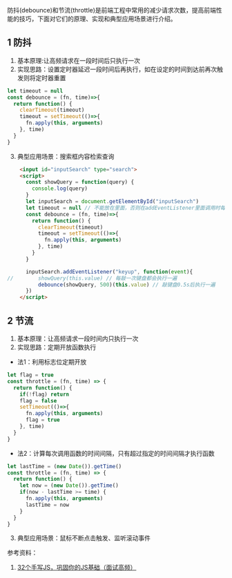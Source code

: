 防抖(debounce)和节流(throttle)是前端工程中常用的减少请求次数，提高前端性能的技巧，下面对它们的原理、实现和典型应用场景进行介绍。
## 1 防抖
1. 基本原理:让高频请求在一段时间后只执行一次
2. 实现思路：设置定时器延迟一段时间后再执行，如在设定的时间到达前再次触发则将定时器重置
```javascript
let timeout = null
const debounce = (fn, time)=>{
  return function() {
    clearTimeout(timeout)
    timeout = setTimeout(()=>{
      fn.apply(this, arguments)
    }, time)
  }
}
```
3. 典型应用场景：搜索框内容检索查询
```html
    <input id="inputSearch" type="search">
    <script>
      const showQuery = function(query) {
        console.log(query)
      }
      let inputSearch = document.getElementById("inputSearch")
      let timeout = null // 不能放在里面，否则在addEventListener里面调用时每次都会执行一遍
      const debounce = (fn, time)=>{
        return function() {
          clearTimeout(timeout)
          timeout = setTimeout(()=>{
            fn.apply(this, arguments)
          }, time)
        }
      }

      inputSearch.addEventListener("keyup", function(event){
//        showQuery(this.value) // 每敲一次键盘都会执行一遍
          debounce(showQuery, 500)(this.value) // 敲键盘0.5s后执行一遍
      })
    </script>
```

## 2 节流
1. 基本原理：让高频请求一段时间内只执行一次
2. 实现思路：定期开放函数执行
  - 法1：利用标志位定期开放
  ```javascript
  let flag = true
  const throttle = (fn, time) => {
    return function() {
      if(!flag) return
      flag = false
      setTimeout(()=>{
        fn.apply(this, arguments)
        flag = true
      }, time)
    }
  }
  ```
  - 法2：计算每次调用函数的时间间隔，只有超过指定的时间间隔才执行函数
  ```javascript
  let lastTime = (new Date()).getTime()
  const throttle = (fn, time) => {
    return function() {
      let now = (new Date()).getTime()
      if(now - lastTime >= time) {
        fn.apply(this, arguments)
        lastTime = now
      }
    }
  }
  ```
3. 典型应用场景：鼠标不断点击触发、监听滚动事件

参考资料：
1. [32个手写JS，巩固你的JS基础（面试高频）](https://juejin.cn/post/6875152247714480136)